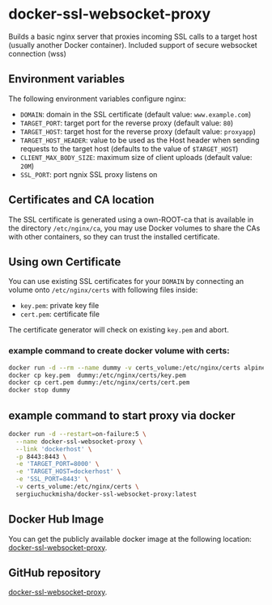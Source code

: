 # docker-ssl-websocket-proxy

Builds a basic nginx server that proxies incoming SSL calls to a target host
(usually another Docker container).
Included support of secure websocket connection (wss)

## Environment variables

The following environment variables configure nginx:

- ``DOMAIN``: domain in the SSL certificate (default value: ``www.example.com``)
- ``TARGET_PORT``: target port for the reverse proxy (default value: ``80``)
- ``TARGET_HOST``: target host for the reverse proxy (default value: ``proxyapp``)
- ``TARGET_HOST_HEADER``: value to be used as the Host header when sending
  requests to the target host (defaults to the value of ``$TARGET_HOST``)
- ``CLIENT_MAX_BODY_SIZE``: maximum size of client uploads (default value: ``20M``)
- ``SSL_PORT``: port ngnix SSL proxy listens on

## Certificates and CA location

The SSL certificate is generated using a own-ROOT-ca that is available in the
directory ``/etc/nginx/ca``, you may use Docker volumes to share the CAs with
other containers, so they can trust the installed certificate.

## Using own Certificate

You can use existing SSL certificates for your ``DOMAIN``
by connecting an volume onto ``/etc/nginx/certs`` with following files inside:

- ``key.pem``: private key file
- ``cert.pem``: certificate file

The certificate generator will check on existing ``key.pem`` and abort.

### example command to create docker volume with certs:
```bash
docker run -d --rm --name dummy -v certs_volume:/etc/nginx/certs alpine tail -f /dev/null
docker cp key.pem  dummy:/etc/nginx/certs/key.pem
docker cp cert.pem dummy:/etc/nginx/certs/cert.pem
docker stop dummy
```

## example command to start proxy via docker 

```bash
docker run -d --restart=on-failure:5 \
  --name docker-ssl-websocket-proxy \
  --link 'dockerhost' \
  -p 8443:8443 \
  -e 'TARGET_PORT=8000' \
  -e 'TARGET_HOST=dockerhost' \
  -e 'SSL_PORT=8443' \
  -v certs_volume:/etc/nginx/certs \
  sergiuchuckmisha/docker-ssl-websocket-proxy:latest
```

## Docker Hub Image

You can get the publicly available docker image at the following location:
[docker-ssl-websocket-proxy](https://hub.docker.com/r/sergiuchuckmisha/docker-ssl-websocket-proxy).

## GitHub repository

[docker-ssl-websocket-proxy](https://hub.docker.com/r/sergiuchuckmisha/docker-ssl-websocket-proxy).
